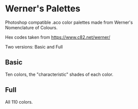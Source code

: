 # Werner's Palettes
Photoshop compatible .aco color palettes made from Werner's Nomenclature of Colours.

Hex codes taken from https://www.c82.net/werner/

Two versions: Basic and Full

## Basic
Ten colors, the "characteristic" shades of each color.

## Full
All 110 colors.
